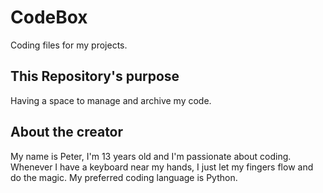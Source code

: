 # CodeBox
Coding files for my projects.

## This Repository's purpose
Having a space to manage and archive my code.

## About the creator
My name is Peter, I'm 13 years old and I'm passionate about coding.
Whenever I have a keyboard near my hands, I just let my fingers flow and do the magic.
My preferred coding language is Python.
